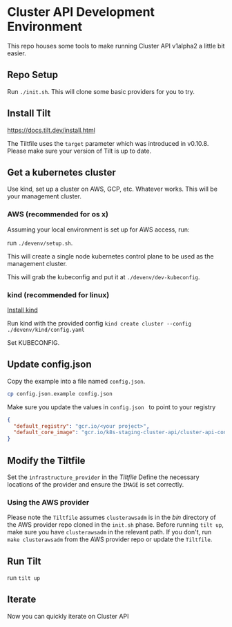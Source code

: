 # Cluster API Development Environment

This repo houses some tools to make running Cluster API v1alpha2 a little bit easier.

## Repo Setup

Run `./init.sh`. This will clone some basic providers for you to try.

## Install Tilt

https://docs.tilt.dev/install.html

The Tiltfile uses the `target` parameter which was introduced in v0.10.8. 
Please make sure your version of Tilt is up to date.

## Get a kubernetes cluster

Use kind, set up a cluster on AWS, GCP, etc. Whatever works. This will be your management cluster.

### AWS (recommended for os x)

Assuming your local environment is set up for AWS access, run:

run `./devenv/setup.sh`.

This will create a single node kubernetes control plane to be used as the management cluster.

This will grab the kubeconfig and put it at `./devenv/dev-kubeconfig`.
 
### kind (recommended for linux)

[Install kind](https://github.com/kubernetes-sigs/kind#please-see-our-documentation-for-more-in-depth-installation-etc)

Run kind with the provided config `kind create cluster --config ./devenv/kind/config.yaml`

Set KUBECONFIG.

## Update config.json 

Copy the example into a file named `config.json`.

```sh
cp config.json.example config.json
```

Make sure you update the values in `config.json ` to point to your registry

```json
{
  "default_registry": "gcr.io/<your project>",
  "default_core_image": "gcr.io/k8s-staging-cluster-api/cluster-api-controller"
}
```

## Modify the Tiltfile

Set the `infrastructure_provider` in the _Tiltfile_
Define the necessary locations of the provider and ensure the `IMAGE` is set correctly.

### Using the AWS provider
 
 Please note the `Tiltfile` assumes `clusterawsadm` is in the _bin_ directory of the AWS provider repo cloned 
 in the `init.sh` phase.  Before running `tilt up`, make sure you have `clusterawsadm` in the relevant path. 
 If you don't, run `make clusterawsadm` from the AWS provider repo or update the `Tiltfile`. 

## Run Tilt

run `tilt up`

## Iterate

Now you can quickly iterate on Cluster API

